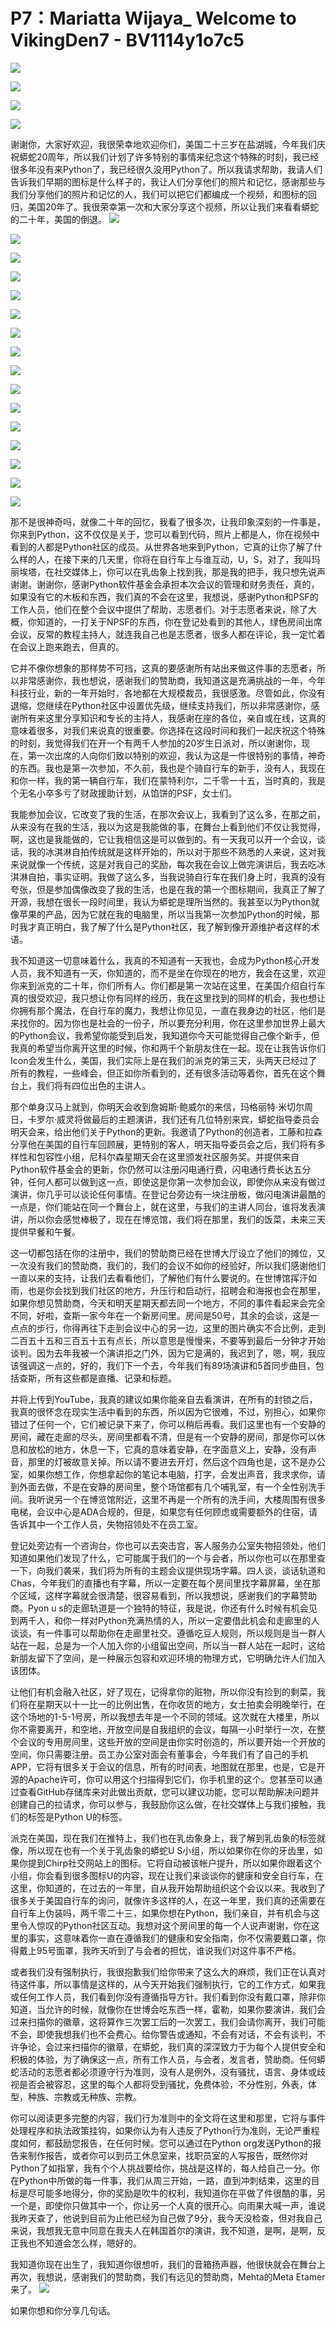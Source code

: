 # P7：Mariatta Wijaya_ Welcome to VikingDen7 - BV1114y1o7c5

![](img/ac4231eafb1041ce6c6c2c733f881697_0.png)

![](img/ac4231eafb1041ce6c6c2c733f881697_1.png)

![](img/ac4231eafb1041ce6c6c2c733f881697_2.png)

![](img/ac4231eafb1041ce6c6c2c733f881697_3.png)

谢谢你，大家好欢迎，我很荣幸地欢迎你们，美国二十三岁在盐湖城，今年我们庆祝蟒蛇20周年，所以我们计划了许多特别的事情来纪念这个特殊的时刻，我已经很多年没有来Python了，我已经很久没用Python了。所以我请求帮助，我请人们告诉我们早期的图标是什么样子的，我让人们分享他们的照片和记忆，感谢那些与我们分享他们的照片和记忆的人，我们可以把它们都编成一个视频，和图标的回归，美国20年了。我很荣幸第一次和大家分享这个视频，所以让我们来看看蟒蛇的二十年，美国的倒退。
![](img/ac4231eafb1041ce6c6c2c733f881697_5.png)

![](img/ac4231eafb1041ce6c6c2c733f881697_6.png)

![](img/ac4231eafb1041ce6c6c2c733f881697_7.png)

![](img/ac4231eafb1041ce6c6c2c733f881697_8.png)

![](img/ac4231eafb1041ce6c6c2c733f881697_9.png)

![](img/ac4231eafb1041ce6c6c2c733f881697_10.png)

![](img/ac4231eafb1041ce6c6c2c733f881697_11.png)

![](img/ac4231eafb1041ce6c6c2c733f881697_12.png)

![](img/ac4231eafb1041ce6c6c2c733f881697_13.png)

![](img/ac4231eafb1041ce6c6c2c733f881697_14.png)

![](img/ac4231eafb1041ce6c6c2c733f881697_15.png)

![](img/ac4231eafb1041ce6c6c2c733f881697_16.png)

![](img/ac4231eafb1041ce6c6c2c733f881697_17.png)

![](img/ac4231eafb1041ce6c6c2c733f881697_18.png)

![](img/ac4231eafb1041ce6c6c2c733f881697_19.png)

![](img/ac4231eafb1041ce6c6c2c733f881697_20.png)

那不是很神奇吗，就像二十年的回忆，我看了很多次，让我印象深刻的一件事是，你来到Python，这不仅仅是关于，您可以看到代码，照片上都是人，你在视频中看到的人都是Python社区的成员。从世界各地来到Python，它真的让你了解了什么样的人，在接下来的几天里，你将在自行车上与谁互动，U，S，对了，我叫玛丽埃塔，在社交媒体上，你可以在乳齿象上找到我，那是我的把手，我只想先说声谢谢。谢谢你，感谢Python软件基金会承担本次会议的管理和财务责任，真的，如果没有它的木板和东西，我们真的不会在这里，我想说，感谢Python和PSF的工作人员，他们在整个会议中提供了帮助，志愿者们。对于志愿者来说，除了大概，你知道的，一打关于NPSF的东西，你在登记处看到的其他人，绿色房间出席会议，反常的教程主持人，就连我自己也是志愿者，很多人都在评论，我一定忙着在会议上跑来跑去，但真的。

它并不像你想象的那样势不可挡，这真的要感谢所有站出来做这件事的志愿者，所以非常感谢你，我也想说，感谢我们的赞助商，我知道这是充满挑战的一年，今年科技行业，新的一年开始时，各地都在大规模裁员，我很感激。尽管如此，你没有退缩，您继续在Python社区中设置优先级，继续支持我们，所以非常感谢你，感谢所有来这里分享知识和专长的主持人，我感谢在座的各位，亲自或在线，这真的意味着很多，对我们来说真的很重要。你选择在这段时间和我们一起庆祝这个特殊的时刻，我觉得我们在开一个有两千人参加的20岁生日派对，所以谢谢你，现在，第一次出席的人向你们致以特别的欢迎，我认为这是一件很特别的事情，神奇的东西。我也是第一次参加，不久前，我也是个骑自行车的新手，没有人，我现在和你一样，我的第一辆自行车，我们在蒙特利尔，二千零一十五，当时真的，我是个无名小卒多亏了财政援助计划，从馅饼的PSF，女士们。

我能参加会议，它改变了我的生活，在那次会议上，我看到了这么多，在那之前，从来没有在我的生活，我以为这是我能做的事，在舞台上看到他们不仅让我觉得，啊，这也是我能做的，它让我相信这是可以做到的。有一天我可以开一个会议，谈话，我的冰淇淋自拍传统就是这样开始的，所以对于那些不熟悉的人来说，这对我来说就像一个传统，这是对我自己的奖励，每次我在会议上做完演讲后，我去吃冰淇淋自拍，事实证明。我做了这么多，当我说骑自行车在我们身上时，我真的没有夸张，但是参加偶像改变了我的生活，也是在我的第一个图标期间，我真正了解了开源，我想在很长一段时间里，我认为蟒蛇是理所当然的。我甚至以为Python就像苹果的产品，因为它就在我的电脑里，所以当我第一次参加Python的时候，那时我才真正明白，我了解了什么是Python社区，我了解到像开源维护者这样的术语。

我不知道这一切意味着什么，我真的不知道有一天我也，会成为Python核心开发人员，我不知道有一天，你知道的，而不是坐在你现在的地方，我会在这里，欢迎你来到派克的二十年，你们所有人。你们都是第一次站在这里，在美国介绍自行车真的很受欢迎，我只想让你有同样的经历，我在这里找到的同样的机会，我也想让你拥有那个魔法，在自行车的魔力，我想让你见见，一直在我身边的社区，他们是来找你的。因为你也是社会的一份子，所以要充分利用，你在这里参加世界上最大的Python会议，我希望你能受到启发，我知道你今天可能觉得自己像个新手，但我真的希望当你离开这里的时候，你和两千个新朋友住在一起。现在让我告诉你们Icon会发生什么，美国，我们实际上是在我们的派克的第三天，头两天已经过了所有的教程，一些峰会，但正如你所看到的，还有很多活动等着你，首先在这个舞台上，我们将有四位出色的主讲人。

那个单身汉马上就到，你明天会收到詹姆斯·鲍威尔的来信，玛格丽特·米切尔周日，卡罗尔·威灵将做最后的主题演讲，我们还有几位特别来宾，蟒蛇指导委员会明天会来，给出他们关于Python的更新。我邀请了Python的创造者，工藤和拉森分享他在美国的自行车回顾展，更特别的客人，明天指导委员会之后，我们将有多样性和包容性小组，尼科尔森星期天会在这里颁发社区服务奖。并提供来自Python软件基金会的更新，你仍然可以注册闪电通行费，闪电通行费长达五分钟，任何人都可以做到这一点，即使这是你第一次参加会议，即使你从来没有做过演讲，你几乎可以谈论任何事情。在登记台旁边有一块注册板，做闪电演讲最酷的一点是，你们能站在同一个舞台上，就在这里，与我们的主讲人同台，谁将发表演讲，所以你会感觉棒极了，现在在博览馆，我们将在那里，我们的饭菜，未来三天提供早餐和午餐。

这一切都包括在你的注册中，我们的赞助商已经在世博大厅设立了他们的摊位，又一次没有我们的赞助商，我们的，我们的会议不如你的经验好，所以我们感谢他们一直以来的支持，让我们去看看他们，了解他们有什么要说的。在世博馆挥汗如雨，也是你会找到我们社区的地方，升压行和启动行，招聘会和海报也会在那里，如果你想见赞助商，今天和明天星期天都去同一个地方，不同的事件看起来会完全不同，好啦，查斯一家今年在一个新房间里。房间是50号，其余的会谈，这是一点点的步行，你得再往下走到会议中心的另一边，这里的图片确实不合比例，走到二百五十五和三百五十五有点长，所以意思是慢慢来，不要等到最后一分钟才开始谈判。因为去年我被一个演讲拒之门外，因为它是满的，我迟到了，嗯，啊，我应该强调这一点的，好的，我们下一个去，今年我们有89场演讲和5首同步曲目，包括查斯，所有这些都是直播、记录和标题。

并将上传到YouTube，我真的建议如果你能亲自去看演讲，在所有的封锁之后，我真的很怀念在现实生活中看到的东西，所以因为它很难，不过，别担心，如果你错过了任何一个，它们被记录下来了，你可以稍后再看。我们这里也有一个安静的房间，藏在走廊的尽头，房间里都看不清，但是有一个安静的房间，那是你可以休息和放松的地方，休息一下，它真的意味着安静，在字面意义上，安静，没有声音，那里的灯被故意关掉。所以请不要进去开灯，然后这个四角也是，这不是办公室，如果你想工作，你想拿起你的笔记本电脑，打字，会发出声音，我求求你，请到外面去做，不是在安静的房间里，整个场馆都有几个哺乳室，有一个全性别洗手间。我听说另一个在博览馆附近，这里不再是一个所有的洗手间，大楼周围有很多电梯，会议中心是ADA合规的，但是，如果您有任何顾虑或需要额外的住宿，请告诉其中一个工作人员，失物招领处不在员工室。

登记处旁边有一个咨询台，你也可以去突击宫，客人服务办公室失物招领处，他们知道如果他们发现了什么，它可能属于我们的一个与会者，所以你也可以在那里查一下，向我们袭来，我们将为所有的主题会议提供现场字幕。四人谈，谈话轨道和Chas，今年我们的直播也有字幕，所以一定要在每个房间里找字幕屏幕，坐在那个区域，这样字幕就会很清楚，很容易看到，所以我想说，感谢我们的字幕赞助商。Pyon u s的走廊轨道是一个独特的特征，我是说，你还有什么时候有机会见到两千人，和你一样对Python充满热情的人，所以一定要借此机会和走廊里的人谈谈，有一件事可以帮助你在走廊里社交。遵循吃豆人规则，所以规则是当一群人站在一起，总是为一个人加入你的小组留出空间，所以当一群人站在一起时，这给新朋友留下了空间，是一种展示包容和欢迎环境的物理方式，它明确允许人们加入该团体。

让他们有机会融入社区，好了现在，记得拿你的赃物，所以你没有捡到的剩菜，我们将在星期天以十一比一的比例出售，在你收货的地方，女士拍卖会明晚举行，在这个场地的1-5-1号房，所以我想去年是一个不同的领域。这次就在大楼里，所以你不需要离开，和空地，开放空间是自我组织的会议，每隔一小时举行一次，在整个会议的专用房间里，这些开放的空间是由你实时创造的，所以要开始一个开放的空间，你只需要注册。员工办公室对面会有董事会，今年我们有了自己的手机APP，它将有很多关于会议的信息，所有的时间表，地图就在那里，也是，它是开源的Apache许可，你可以用这个扫描得到它们，你手机里的这个。您甚至可以通过查看GitHub存储库来对此做出贡献，您可以建议功能，您可以帮助解决问题并创建自己的拉请求，你可以参与，我鼓励你这么做，在社交媒体上与我们接触，我们的标签是Python U的标签。

派克在美国，现在我们在推特上，我们也在乳齿象身上，我了解到乳齿象的标签就像，所以现在也有一个关于乳齿象的蟒蛇U S小组，所以如果你在你的牙齿里，如果你提到Chirp社交网站上的图标。它将自动被该帐户提升，所以如果你跟着这个小组，你会看到很多图标U的内容，现在让我们来谈谈你的健康和安全自行车，在这里，你知道的，在过去的一年里，自从我开始帮助组织这个会议以来。我收到了很多关于美国自行车的询问，就像许多这样的人，在这一年里，我们真的还需要在自行车上伪装吗，两千零二十三，如果你想在Python，我们亲自，并有机会与这里令人惊叹的Python社区互动。我想对这个房间里的每一个人说声谢谢，你在这里的事实，这意味着你一直在遵循我们的健康和安全指南，你不仅需要戴口罩，你得戴上95号面罩，我昨天听到了与会者的担忧，谁说我们对这件事不严格。

或者我们没有强制执行，我很抱歉我们给你带来了这么大的麻烦，我们正在认真对待这件事，所以事情是这样的，从今天开始我们强制执行，它的工作方式，如果我或任何工作人员，我们看到你没有遵循指导方针。我们看到你没有戴口罩，除非你知道，当允许的时候，就像你在世博会吃东西一样，霍勒，如果你要演讲，我们会过来扫描你的徽章，这将算作三次罢工后的一次罢工，我们会请你离开，我们可能不会，即使我想我们也不会费心。给你警告或通知，不会有对话，不会有谈判，不许争论，会过来扫描你的徽章，在蟒蛇，我们真的深深致力于为每个人提供安全和积极的体验，为了确保这一点，所有工作人员，与会者，发言者，赞助商。任何蟒蛇活动的志愿者都必须遵守行为准则，没有人是例外，没有骚扰，语言、身体或歧视是否会被容忍，这里的每个人都将受到骚扰，免费体验，不分性别，外表，体型，种族、宗教或无种族、宗教。

你可以阅读更多完整的内容，我们行为准则中的全文将在这里和那里，它将与事件处理程序和执法政策挂钩，如果你认为有人违反了Python行为准则，无论严重程度如何，都鼓励您报告，在任何时候。您可以通过在Python org发送Python的报告来制作报告，或者你可以到员工休息室来，找职员室的人写报告，既然你对Python了如指掌，我有个个人挑战要给你，挑战是这样的，每人给自己一分。你在Python中所做的每一件事，我们从周三开始，一路，直到冲刺结束，这里的目标是尽可能多地得分，你的奖励是吹牛的权利，我知道你在平做了件很酷的事，另一个是，即使你只做其中一个，你让另一个人真的很开心。向雨果大喊一声，谁说我昨天查了，他说到目前为止他已经为自己做了9分，我今天没检查，但对我自己来说，我想我无意中同意在我夫人在韩国首尔的演讲，我不知道，是啊，是啊，反正我也不知道会怎么样，嗯好的。

我知道你现在出生了，我知道你很想听，我们的音箱扬声器，他很快就会在舞台上再次，我想说，感谢我们的赞助商，我们有远见的赞助商，Mehta的Meta Etamer来了。
![](img/ac4231eafb1041ce6c6c2c733f881697_22.png)

如果你想和你分享几句话。